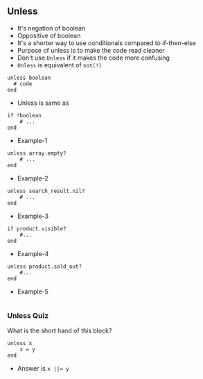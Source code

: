 ## Unless 

* It's negation of boolean 
* Oppositive of boolean 
* It's a shorter way to use conditionals compared to if-then-else
* Purpose of unless is to make the code read cleaner
* Don't use `Unless` if it makes the code more confusing 
* `Unless` is equivalent of `not(!)`




```
unless boolean
  # code 
end
```

* Unless is same as 

```
if !boolean
    # ...
end 
```

* Example-1 

```
unless array.empty?
    # ...
end
```

* Example-2

```
unless search_result.nil?
    # ...
end 
```

* Example-3

```
if product.visible?
    #...
end 
```

* Example-4

```
unless product.sold_out?
    #...
end 
```

* Example-5

```
```

### Unless Quiz 

What is the short hand of this block?

```
unless x 
    x = y
end 
```

* Answer is `x ||= y`